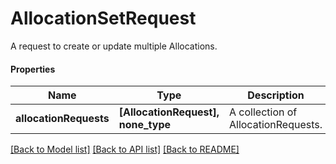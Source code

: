 # AllocationSetRequest

A request to create or update multiple Allocations.

#### Properties
Name | Type | Description | Notes
------------ | ------------- | ------------- | -------------
**allocationRequests** | **[AllocationRequest], none_type** | A collection of AllocationRequests. | [optional] 

[[Back to Model list]](../README.md#documentation-for-models) [[Back to API list]](../README.md#documentation-for-api-endpoints) [[Back to README]](../README.md)

